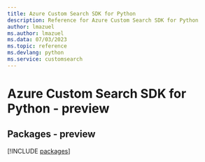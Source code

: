 ```yaml
---
title: Azure Custom Search SDK for Python
description: Reference for Azure Custom Search SDK for Python
author: lmazuel
ms.author: lmazuel
ms.data: 07/03/2023
ms.topic: reference
ms.devlang: python
ms.service: customsearch
---
```

# Azure Custom Search SDK for Python - preview
## Packages - preview
[!INCLUDE [packages](custom-search-index.md)]
